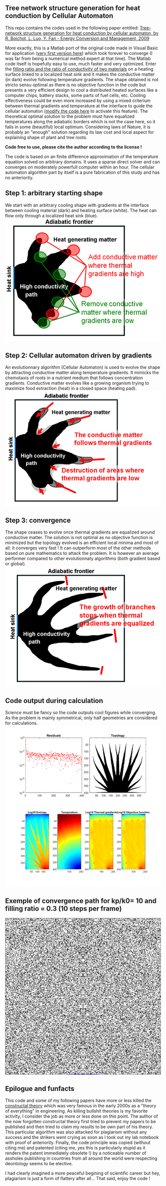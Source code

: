 ## Tree network structure generation for heat conduction by Cellular Automaton

This repo contains the codes used in the following paper entitled:
[Tree-network structure generation for heat conduction by cellular automaton, by R. Boichot, L. Luo, Y. Fan - Energy Conversion and Management, 2009](https://doi.org/10.1016/j.enconman.2008.09.003)

More exactly, this is a Matlab port of the original code made in Visual Basic for application ([very first version here](https://github.com/Raphael-Boichot/Tree-network-structure-generation-for-heat-conduction-by-cellular-automaton/tree/main/Initial%20code)) which took forever to converge (I was far from being a numerical method expert at that time). The Matlab code itself is hopefully easy to use, much faster and very optimized. Enter the [filling ratio and the ratio of conductivity of two materials](https://github.com/Raphael-Boichot/Tree-network-structure-generation-for-heat-conduction-by-cellular-automaton/blob/main/Codes/Main_CA.m) on a heating surface linked to a localized heat sink and it makes the conductive matter (in dark) evolve following temperature gradients. The shape obtained is not stricto sensu optimal as there is no objective function in the code but presents a very efficient design to cool a distributed heated surfaces like a computer chips, battery stacks, some parts of fuel cells, etc. Cooling effectiveness could be even more increased by using a mixed criterium between thermal gradients and temperature at the interface to guide the cellular automaton ([modify the code here](https://github.com/Raphael-Boichot/Tree-network-structure-generation-for-heat-conduction-by-cellular-automaton/blob/34dcce8782f32792348db148e80d5cc267b5fa14/Codes/Main_CA.m#L8) to activate this feature). The theoretical optimal solution to the problem must have equalized temperatures along the adiabatic borders which is not the case here, so it falls in some (beautiful) local optimum. Considering laws of Nature, it is probably an "enough" solution regarding its law cost and local aspect for explaining shape of plant and tree roots.

**Code free to use, please cite the author according to the license !**

The code is based on an finite difference approximation of the temperature equation solved on arbitrary domains. It uses a sparse direct solver and can converges on moderately powerfull computer within an hour. The cellular automaton algorithm part by itself is a pure fabrication of this study and has no anteriority. 

## Step 1: arbitrary starting shape
We start with an arbitrary cooling shape with gradients at the interface between cooling material (dark) and heating surface (white). The heat can flow only through a localized heat sink (blue).
![Step1](https://github.com/Raphael-Boichot/Tree-network-structure-generation-for-heat-conduction-by-cellular-automaton/blob/main/Pictures/STEP1.png)

## Step 2: Cellular automaton driven by gradients
An evolutionnary algorithm (Cellular Automaton) is used to evolve the shape by attracting conductive matter along temperature gradients. It mimicks the chemotaxis of roots in a nutrient medium that follows concentration gradients. Conductive matter evolves like a growing organism trying to maximize food extraction (heat) in a closed space (heating pad). 
![Step2](https://github.com/Raphael-Boichot/Tree-network-structure-generation-for-heat-conduction-by-cellular-automaton/blob/main/Pictures/STEP2.png)

## Step 3: convergence
The shape ceases to evolve once thermal gradients are equalized around conductive matter. The solution is not optimal as no objective function is minimized but the topology evolved is an efficient local minima and most of all: it converges very fast ! It can outperform most of the other methods based on pure mathematics to attack the problem. It is however an average performer compared to other evolutionnaty algorithms (both gradient based or global).
![Step3](https://github.com/Raphael-Boichot/Tree-network-structure-generation-for-heat-conduction-by-cellular-automaton/blob/main/Pictures/STEP3.png)

## Code output during calculation
Science must be fancy so the code outputs cool figures while converging. As the problem is mainly symmetrical, only half geometries are considered for calculations.
![output](https://github.com/Raphael-Boichot/Tree-network-structure-generation-for-heat-conduction-by-cellular-automaton/blob/main/Pictures/Code_Output.png)

## Exemple of convergence path for kp/k0= 10 and filling ratio = 0.3 (10 steps per frame)
![convergence](Pictures/CA_Output.gif)

## Epilogue and funfacts

This code and some of my following papers have more or less killed the [constructal theory](https://en.wikipedia.org/wiki/Adrian_Bejan#Constructal_law) which was very famous in the early 2000s as a "theory of everything" in engineering. As killing bullshit theories is my favorite activity, I consider the job as more or less done on this point. The author of the now forgotten constructal theory first tried to prevent my papers to be published and then tried to claim my results to be own part of his theory. This particular algorithm was also attacked for plagiarism without any success and the strikers went crying as soon as I took out my lab notebook with proof of anteriority. Finally, the code principle was copied (without citing me) and patented (citing me, yes this is particularly stupid as it renders the patent immediately obsolete !) by a noticeable number of assholes publishing in countries from all around the world were respecting deontology seems to be elective. 

I had clearly imagined a more peaceful begining of scientific career but hey, plagiarism is just a form of flattery after all...
That said, enjoy the code !
